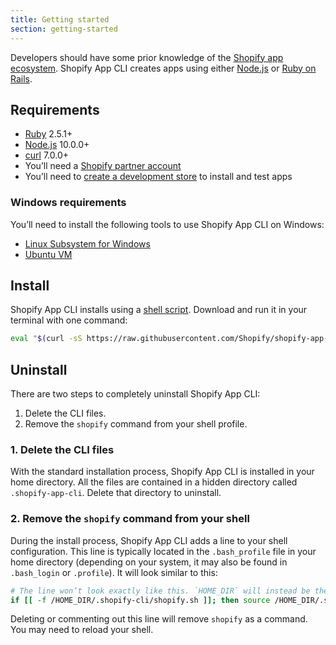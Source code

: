 ```yaml
---
title: Getting started
section: getting-started
---
```


Developers should have some prior knowledge of the [Shopify app ecosystem](https://shopify.dev/concepts/apps). Shopify App CLI creates apps using either [Node.js](https://nodejs.org/) or [Ruby on Rails](https://rubyonrails.org/).

## Requirements

- [Ruby](https://www.ruby-lang.org) 2.5.1+ 
- [Node.js](https://nodejs.org) 10.0.0+
- [curl](https://curl.haxx.se) 7.0.0+
- You’ll need a [Shopify partner account](https://partners.shopify.com/signup)
- You’ll need to [create a development store](https://help.shopify.com/en/partners/dashboard/development-stores#create-a-development-store) to install and test apps

### Windows requirements

You’ll need to install the following tools to use Shopify App CLI on Windows:

- [Linux Subsystem for Windows](https://docs.microsoft.com/en-us/windows/wsl/install-win10)
- [Ubuntu VM](https://www.microsoft.com/en-ca/p/ubuntu/9nblggh4msv6)

## Install

Shopify App CLI installs using a [shell script](https://raw.githubusercontent.com/Shopify/shopify-app-cli/master/install.sh). Download and run it in your terminal with one command:

```sh
eval "$(curl -sS https://raw.githubusercontent.com/Shopify/shopify-app-cli/master/install.sh)"
```

## Uninstall

There are two steps to completely uninstall Shopify App CLI:

1. Delete the CLI files.
1. Remove the `shopify` command from your shell profile.

### 1. Delete the CLI files

With the standard installation process, Shopify App CLI is installed in your home directory. All the files are contained in a hidden directory called `.shopify-app-cli`. Delete that directory to uninstall.

### 2. Remove the `shopify` command from your shell

During the install process, Shopify App CLI adds a line to your shell configuration. This line is typically located in the `.bash_profile` file in your home directory (depending on your system, it may also be found in `.bash_login` or `.profile`). It will look similar to this:

```sh
# The line won’t look exactly like this. `HOME_DIR` will instead be the absolute path to your home directory
if [[ -f /HOME_DIR/.shopify-cli/shopify.sh ]]; then source /HOME_DIR/.shopify-cli/shopify.sh; fi
```

Deleting or commenting out this line will remove `shopify` as a command. You may need to reload your shell.
